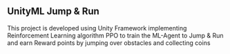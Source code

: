 ## UnityML Jump & Run

This project is developed using Unity Framework implementing Reinforcement Learning algorithm PPO to train the ML-Agent to Jump & Run and earn Reward points by jumping over obstacles and collecting coins
